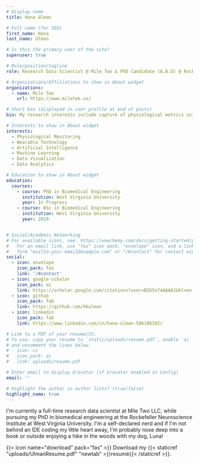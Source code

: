 ```yaml
---
# Display name
title: Hana Ulman

# Full name (for SEO)
first_name: Hana
last_name: Ulman

# Is this the primary user of the site?
superuser: true

# Role/position/tagline
role: Research Data Scientist @ Mile Two & PhD Candidate (A.B.D) @ Rockefeller Neuroscience Institute, WVU

# Organizations/Affiliations to show in About widget
organizations:
  - name: Mile Two
    url: https://www.miletwo.us/

# Short bio (displayed in user profile at end of posts)
bio: My research interests include capture of physiological metrics using wearable technology and analysis of multi-modal datastreams to 

# Interests to show in About widget
interests:
  - Physiological Monitoring
  - Wearable Technology
  - Artificial Intelligence
  - Machine Learning
  - Data Visualization
  - Data Analytics

# Education to show in About widget
education:
  courses:
    - course: PhD in Biomedical Engineering
      institution: West Virginia University
      year: In Progress 
    - course: BSc in Biomedical Engineering
      institution: West Virginia University
      year: 2019


# Social/Academic Networking
# For available icons, see: https://wowchemy.com/docs/getting-started/page-builder/#icons
#   For an email link, use "fas" icon pack, "envelope" icon, and a link in the
#   form "mailto:your-email@example.com" or "/#contact" for contact widget.
social:
  - icon: envelope
    icon_pack: fas
    link: '/#contact'
  - icon: google-scholar
    icon_pack: ai
    link: https://scholar.google.com/citations?user=BZU5n74AAAAJ&hl=en
  - icon: github
    icon_pack: fab
    link: https://github.com/hkulman
  - icon: linkedin
    icon_pack: fab
    link: https://www.linkedin.com/in/hana-ulman-58b10b102/

# Link to a PDF of your resume/CV.
# To use: copy your resume to `static/uploads/resume.pdf`, enable `ai` icons in `params.yaml`,
# and uncomment the lines below.
# - icon: cv
#   icon_pack: ai
#   link: uploads/resume.pdf

# Enter email to display Gravatar (if Gravatar enabled in Config)
email: ''

# Highlight the author in author lists? (true/false)
highlight_name: true
---
```


I'm currently a full-time research data scientist at Mile Two LLC, while pursuing my PhD in biomedical engineering at the Rockefeller Neuroscience Institute at West Virginia University. I'm a self-declared nerd and if I'm not behind an IDE coding my little heart away, I'm probably nose deep into a book or outside enjoying a hike in the woods with my dog, Luna! 


{{< icon name="download" pack="fas" >}} Download my {{< staticref "uploads/UlmanResume.pdf" "newtab" >}}resumé{{< /staticref >}}.

